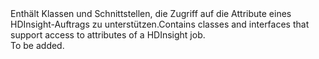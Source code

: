 <Namespace Name="Microsoft.Azure.Management.HDInsight.Job.Models">
  <Docs>
    <summary><span data-ttu-id="ce935-101">Enthält Klassen und Schnittstellen, die Zugriff auf die Attribute eines HDInsight-Auftrags zu unterstützen.</span><span class="sxs-lookup"><span data-stu-id="ce935-101">Contains classes and interfaces that support access to attributes of a HDInsight job.</span></span></summary> 
    <remarks>To be added.</remarks>
  </Docs>
</Namespace>
